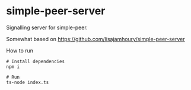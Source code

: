 # simple-peer-server
Signalling server for simple-peer.

Somewhat based on https://github.com/lisajamhoury/simple-peer-server

How to run
```shell
# Install dependencies
npm i

# Run
ts-node index.ts
```